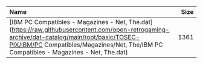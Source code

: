 |Name|Size|
|:---|---:|
|[IBM PC Compatibles - Magazines - Net, The.dat](https://raw.githubusercontent.com/open-retrogaming-archive/dat-catalog/main/root/basic/TOSEC-PIX/IBM/PC Compatibles/Magazines/Net, The/IBM PC Compatibles - Magazines - Net, The.dat)|1361|
